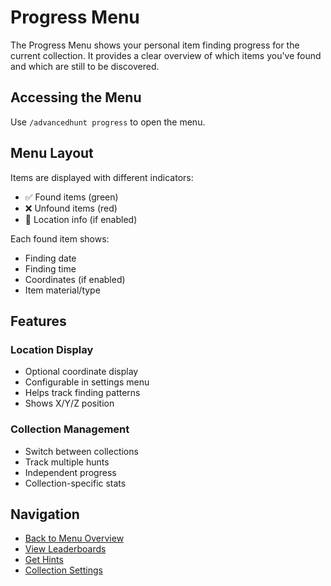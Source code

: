 # Progress Menu

The Progress Menu shows your personal item finding progress for the current collection. It provides a clear overview of which items you've found and which are still to be discovered.

## Accessing the Menu
Use `/advancedhunt progress` to open the menu.

## Menu Layout

Items are displayed with different indicators:
- ✅ Found items (green)
- ❌ Unfound items (red)
- 📍 Location info (if enabled)

Each found item shows:
- Finding date
- Finding time
- Coordinates (if enabled)
- Item material/type

## Features

### Location Display
- Optional coordinate display
- Configurable in settings menu
- Helps track finding patterns
- Shows X/Y/Z position

### Collection Management
- Switch between collections
- Track multiple hunts
- Independent progress
- Collection-specific stats

## Navigation
- [Back to Menu Overview](./index.md)
- [View Leaderboards](./leaderboard.md)
- [Get Hints](./hint.md)
- [Collection Settings](./collection.md)
